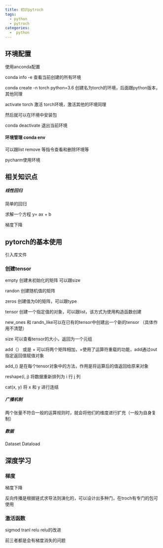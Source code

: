 ```yaml
---
title: 初识pytroch
tags: 
  - python 
  - pytroch
categories:
  -  python
---
```


## 环境配置

使用anconda配置

conda info -e 查看当前创建的所有环境

conda create -n torch python=3.6 创建名为torch的环境，后面跟python版本，其他同理

activate torch 激活 torch环境，激活其他的环境同理

然后就可以在环境中安装包

conda deactivate  退出当前环境

#### 环境管理  conda env

可以跟list remove 等指令查看和删除环境等

pycharm使用环境

## 相关知识点

##### 线性回归

简单的回归

求解一个方程 y= ax + b

梯度下降

## pytorch的基本使用

引入库文件

### 创建tensor

empty 创建未初始化的矩阵 可以跟size

randon 创建随机值的矩阵

zeros 创建值为0的矩阵，可以跟type

tensor 创建一个指定值的对象，可以跟list，该方式为使用构造函数创建

new_ones  和 randn_like可以在已有的tensor中创建出一个新的tensor （具体作用不清楚）

size 可以查看tensor的大小，返回为一个元组

add（） 或是 + 可以将两个矩阵相加，+使用了运算符重载的功能，add通过out指定返回值赋值对象

add_() 是在每个tensor对象中的方法，作用是将运算后的值返回给原来对象

reshape(i, j)  将数据重新排列为 i 行 j 列

cat(x, y) 将 x 和 y 进行连结

##### 广播机制

两个张量不符合一般的运算规则时，就会将他们的维度进行扩充（一般为自身复制）

##### 数据

Dataset Dataload

## 深度学习

### 梯度
梯度下降

反向传播是根据链式求导法则演化的，可以设计出多种门，在troch有专门的包可使用

### 激活函数
sigmod
tranl
relu
relu的改进

前三者都是会有梯度消失的问题